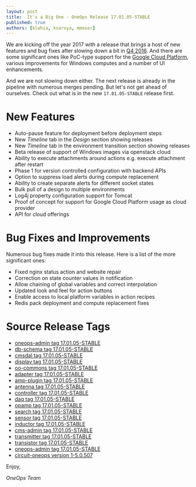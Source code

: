 ```yaml
---
layout: post
title:  It's a Big One - OneOps Release 17.01.05-STABLE
published: true 
authors: [klohia, ksaroya, mmoser]
---
```


We are kicking off the year 2017 with a release that brings a host of new features and bug fixes after slowing down a bit in [Q4 2016](/general/blog/2016-12-28-oneops-releases-2016-q4.html). And there are
some significant ones like PoC-type support for the [Google Cloud Platform](https://cloud.google.com/), various
improvements for Windows computes and a number of UI enhancements.

And we are not slowing down either. The next release is already in the pipeline with numerous merges pending. But
let's not get ahead of ourselves. Check out what is in the new  `17.01.05-STABLE` release first.

<!--more-->


# New Features

- Auto-pause feature for deployment before deployment steps
- New _Timeline_ tab in the _Design_ section showing releases
- New _Timeline_ tab in the environment transition section showing releases
- Beta release of support of Windows images via openstack cloud
- Ability to execute attachments around actions e.g. execute attachment after restart
- Phase 1 for version controlled configuration with backend APIs
- Option to suppress load alerts during compute replacement
- Ability to create separate alerts for different socket states
- Bulk pull of a design to multiple environments
- Log4j property configuration support for Tomcat
- Proof of concept for support for Google Cloud Platform usage as cloud provider
- API for cloud offerings

# Bug Fixes and Improvements

Numerous bug fixes made it into this release. Here is a list of the more significant ones: 

- Fixed nginx status action and website repair
- Correction on state counter values in notification
- Allow chaining of global variables and correct interpolation
- Updated look and feel for action buttons
- Enable access to local platform variables in action recipes
- Redis pack deployment and compute replacement fixes

# Source Release Tags


- [oneops-admin tag 17.01.05-STABLE](https://github.com/oneops/oneops-admin/tree/17.01.05-STABLE)
- [db-schema tag 17.01.05-STABLE](https://github.com/oneops/db-schema/compare/17.01.05-STABLE)
- [cmsdal tag 17.01.05-STABLE](https://github.com/oneops/cmsdal/compare/17.01.05-STABLE)
- [display tag 17.01.05-STABLE](https://github.com/oneops/display/compare/17.01.05-STABLE)
- [oo-commons tag 17.01.05-STABLE](https://github.com/oneops/oo-commons/compare/17.01.05-STABLE)
- [adapter tag 17.01.05-STABLE](https://github.com/oneops/adapter/compare/17.01.05-STABLE)
- [amp-plugin tag 17.01.05-STABLE](https://github.com/oneops/amq-plugin/compare/17.01.05-STABLE)
- [antenna tag 17.01.05-STABLE](https://github.com/oneops/antenna/compare/17.01.05-STABLE)
- [controller tag 17.01.05-STABLE](https://github.com/oneops/controller/compare/17.01.05-STABLE)
- [daq tag 17.01.05-STABLE](https://github.com/oneops/daq/compare/17.01.05-STABLE)
- [opamp tag 17.01.05-STABLE](https://github.com/oneops/opamp/compare/17.01.05-STABLE)
- [search tag 17.01.05-STABLE](https://github.com/oneops/search/compare/17.01.05-STABLE)
- [sensor tag 17.01.05-STABLE](https://github.com/oneops/sensor/compare/17.01.05-STABLE)
- [inductor tag 17.01.05-STABLE](https://github.com/oneops/inductor/compare/17.01.05-STABLE)
- [cms-admin tag 17.01.05-STABLE](https://github.com/oneops/cms-admin/compare/17.01.05-STABLE)
- [transmitter tag 17.01.05-STABLE](https://github.com/oneops/transmitter/compare/17.01.05-STABLE)
- [transistor tag 17.01.05-STABLE](https://github.com/oneops/transistor/compare/17.01.05-STABLE)
- [oneops-admin tag 17.01.05-STABLE](https://github.com/oneops/oneops-admin/compare/17.01.05-STABLE)
- [circuit-oneops version 1-5.0.507](https://github.com/oneops/circuit-oneops-1/compare/circuit-oneops-1-5.0.507)

Enjoy,

_OneOps Team_
